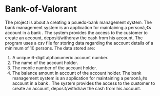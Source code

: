 # Bank-of-Valorant
The project is about a creating a psuedo-bank management system. The bank management system is an application for maintaining a personâ„¢s account in a bank . The system provides the access to the customer to create an account, deposit/withdraw the cash from his account.
The program uses a csv file for storing data regarding the account details of a
minimum of 10 persons. The data stored are:
1. A unique 6-digit alphanumeric account number.
2. The name of the account holder.
3. The mobile number of the account holder.
4. The balance amount in account of the account holder.
The bank management system is an application for maintaining a personâ„¢s account in a bank . The system provides the access to the customer to create an account, deposit/withdraw the cash from his account.
